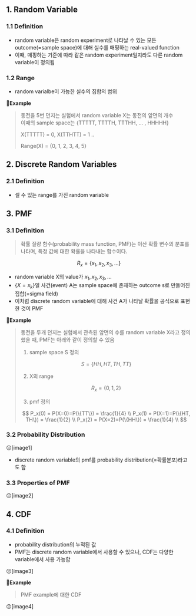

## 1. Random Variable

### 1.1 Definition

- random variable은 random experiment로 나타날 수 있는 모든 outcome(=sample space)에 대해 실수를 매핑하는 real-valued function
- 이때, 매핑하는 기준에 따라 같은 random experiment일지라도 다른 random variable이 정의됨

### 1.2 Range

- random varialbe이 가능한 실수의 집합의 범위

📍**Example**

> 동전을 5번 던지는 실험에서 random variable X는 동전의 앞면의 개수<br>이때의 sample space는 {TTTTT, TTTTH, TTTHH, ... , HHHHH}
>
> X(TTTTT) = 0, X(TTHTT) = 1 ..
>
> Range(X) = {0, 1, 2, 3, 4, 5}

## 2. Discrete Random Variables

### 2.1 Definition

- 셀 수 있는 range를 가진 random variable

## 3. PMF

### 3.1 Definition

> 확률 질량 함수(probability mass function, PMF)는 이산 확률 변수의 분포를 나타며, 특정 값에 대한 확률을 나타내는 함수이다.

$$
R_x=\{x_1, x_2, x_3, ...\}
$$

- random variable X의 value가 $x_1, x_2, x_3, ...$
- $\{X=x_k\}$일 사건(event) A는 sample space에 존재하는 outcome s로 만들어진 집합(=sigma field)
- 이처럼 discrete random variable에 대해 사건 A가 나타날 확률을 공식으로 표현한 것이 PMF

📍**Example**

> 동전을 두개 던지는 실험에서 관측된 앞면의 수를 random variable X라고 정의했을 때, PMF는 아래와 같이 정의할 수 있음
>
> 1. sample space S 정의
>
> $$
> S=\{HH, HT, TH, TT\}
> $$
>
> 2. X의 range
>
> $$
> R_x = \{0, 1, 2\}
> $$
>
> 3. pmf 정의
>
> $$
> P_x(0) = P(X=0)=P(\{TT\}) = \frac{1}{4} \\
> P_x(1) = P(X=1)=P(\{HT, TH\}) = \frac{1}{2} \\ 
> P_x(2) = P(X=2)=P(\{HH\}) = \frac{1}{4} \\
> $$

### 3.2 Probability Distribution

😗[image1]

- discrete random variable의 pmf를 probability distribution(=확률분포)라고도 함

### 3.3 Properties of PMF

😗[image2]

## 4. CDF

### 4.1 Definition

- probability distribution의 누적된 값
- PMF는 discrete random variable에서 사용할 수 있으나, CDF는 다양한 variable에서 사용 가능함

😗[image3]

📍**Example**

> PMF example에 대한 CDF

😗[image4]
